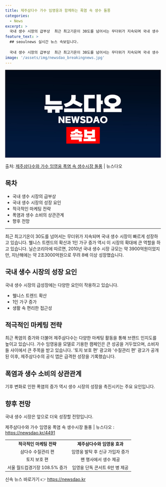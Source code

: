 ```yaml
---
title: 제주삼다수 가수 임영웅과 함께하는 폭염 속 생수 돌풍
categories:
  - News
excerpt: >
  국내 생수 시장의 급부상  최근 최고기온이 30도를 넘어서는 무더위가 지속되며 국내 생수 시장이 빠르게 성장…
feature_text: >
  ## seoulnews 실시간 뉴스 속보입니다.

  국내 생수 시장의 급부상  최근 최고기온이 30도를 넘어서는 무더위가 지속되며 국내 생수 시장이 빠르게 성장…
image: '/assets/img/newsdao_breakingnews.jpg'
---
```


![뉴스다오 속보](/assets/img/newsdao_breakingnews.jpg)

<p>출처: <a href="https://newsdao.kr/4491" rel="dofollow">제주삼다수와 가수 임영웅 폭염 속 생수시장 돌풍</a> | 뉴스다오</p>

<h2 data-ke-size="size26">목차</h2>
<ul>
    <li>국내 생수 시장의 급부상</li>
    <li>국내 생수 시장의 성장 요인</li>
    <li>적극적인 마케팅 전략</li>
    <li>폭염과 생수 소비의 상관관계</li>
    <li>향후 전망</li>
</ul>
<hr>
<p data-ke-size="size16">최근 최고기온이 30도를 넘어서는 무더위가 지속되며 국내 생수 시장이 빠르게 성장하고 있습니다. 웰니스 트렌드의 확산과 1인 가구 증가 역시 이 시장의 확대에 큰 역할을 하고 있습니다. 닐슨코리아에 따르면, 2010년 국내 생수 시장 규모는 약 3900억원이었지만, 지난해에는 약 2조3000억원으로 무려 8배 이상 성장했습니다.</p>
<h2 data-ke-size="size26">국내 생수 시장의 성장 요인</h2>
<p data-ke-size="size16">국내 생수 시장의 급성장에는 다양한 요인이 작용하고 있습니다.</p>
<ul>
    <li>웰니스 트렌드 확산</li>
    <li>1인 가구 증가</li>
    <li>생활 속 편리한 접근성</li>
</ul>
<h2 data-ke-size="size26">적극적인 마케팅 전략</h2>
<p data-ke-size="size16">최근 폭염의 증가와 더불어 제주삼다수는 다양한 마케팅 활동을 통해 브랜드 인지도를 높이고 있습니다. 가수 임영웅을 모델로 기용한 캠페인은 큰 성공을 거두었으며, 소비자들 사이에서 큰 주목을 받고 있습니다. '토지 보호 편' 광고와 '수질관리 편' 광고가 공개된 이후, 제주삼다수의 공식 앱은 급격한 성장을 기록했습니다.</p>
<h2 data-ke-size="size26">폭염과 생수 소비의 상관관계</h2>
<p data-ke-size="size16">기후 변화로 인한 폭염의 증가 역시 생수 시장의 성장을 촉진시키는 주요 요인입니다.</p>
<h2 data-ke-size="size26">향후 전망</h2>
<p data-ke-size="size16">국내 생수 시장은 앞으로 더욱 성장할 전망입니다.</p>
<p data-ke-size="size16">제주삼다수와 가수 임영웅 폭염 속 생수시장 돌풍 | 뉴스다오 : <a href="https://newsdao.kr/4491">https://newsdao.kr/4491</a></p>
<table>
    <tbody>
        <tr>
            <td style="text-align: center; height: 17px;"><b>적극적인 마케팅 전략</b></td>
            <td style="text-align: center; height: 17px;"><b>제주삼다수와 임영웅 효과</b></td>
        </tr>
        <tr>
            <td style="text-align: center; height: 17px;">삼다수 수질관리 편</td>
            <td style="text-align: center; height: 17px;">임영웅 발탁 후 신규 가입자 증가</td>
        </tr>
        <tr>
            <td style="text-align: center; height: 17px;">토지 보호 편</td>
            <td style="text-align: center; height: 17px;">팬 행사에서 생수 제공</td>
        </tr>
        <tr>
            <td style="text-align: center; height: 17px;">서울 월드컵경기장 108.5% 증가</td>
            <td style="text-align: center; height: 17px;">임영웅 단독 콘서트 6만 병 제공</td>
        </tr>
    </tbody>
</table> 

신속 뉴스 바로가기 👉 <a href="https://newsdao.kr" rel="dofollow">https://newsdao.kr</a>


